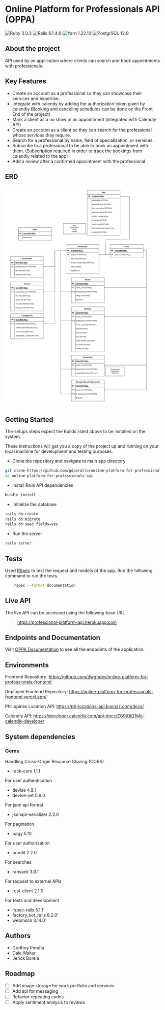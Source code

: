 # Online Platform for Professionals API (OPPA)

![Ruby 3.0.3](https://img.shields.io/badge/Ruby-%3E%3D3.0.3-red) ![Rails 6.1.4.6](https://img.shields.io/badge/Rails-6.1.4.6-red) ![Yarn 1.22.10](https://img.shields.io/badge/Yarn-1.22.10-%232188b6%3B) ![PostgrSQL 12.9](https://img.shields.io/badge/PostgreSQL-12.9-%23336791)

## **About the project**

API used by an application where clients can search and book appointments with professionals.

## **Key Features**

- Create an account as a professional so they can showcase their services and expertise.
- Integrate with calendy by adding the authorization token given by calendly (Booking and canceling schedules can be done on the Front End of the project)
- Mark a client as a no show in an appointment (integrated with Calendly API)
- Create an account as a client so they can search for the professional whose services they require.
- Search for a professional by name, field of specialization, or services.
- Subscribe to a professional to be able to book an appointment with them. (Subscription required in order to track the bookings from calendly related to the app)
- Add a review after a confirmed appointment with the professional

## **ERD**

![ERD][erd_pic]

## **Getting Started**

The setups steps expect the Builds listed above to be installed on the system.

These instructions will get you a copy of the project up and running on your local machine for development and testing purposes.

- Clone the repository and navigate to main app directory

```bash
git clone https://github.com/gdperalta/online-platform-for-professionals-api.git
cd online-platform-for-professionals-api
```

- Install Rails API dependencies

```bash
bundle install
```

- Initialize the database

```bash
rails db:create
rails db:migrate
rails db:seed fields=yes
```

- Run the server

```bash
rails server
```

## **Tests**

Used [RSpec](https://rspec.info) to test the request and models of the app.
Run the following command to run the tests.

```bash
	rspec --format documentation
```

## **Live API**

The live API can be accessed using the following base URL

> https://professional-platform-api.herokuapp.com

## **Endpoints and Documentation**

Visit [OPPA Documentation](https://app.swaggerhub.com/apis-docs/gdperalta924/OPPA/1) to see all the endpoints of the application.

## **Environments**

Frontend Repository: https://github.com/dwghdev/online-platform-for-professionals-frontend

Deployed Frontend Repository: https://online-platform-for-professionals-frontend.vercel.app/

Philippines Location API: https://ph-locations-api.buonzz.com/docs/

Calendly API: https://developer.calendly.com/api-docs/ZG9jOjQ1Mg-calendly-developer

## **System dependencies**

### **Gems**

Handling Cross-Origin Resource Sharing (CORS)

- rack-cors 1.1.1

For user authentication

- devise 4.8.1
- devise-jwt 0.9.0

For json api format

- jsonapi-serializer 2.2.0

For pagination

- pagy 5.10

For user authorization

- pundit 2.2.0

For searches

- ransack 3.0.1

For request to external APIs

- rest-client 2.1.0

For tests and development

- rspec-rails 5.1.1'
- factory_bot_rails 6.2.0'
- webmock 3.14.0'

## **Authors**

- Godfrey Peralta
- Dale Walter
- Jerick Borela

## **Roadmap**

- [ ] Add image storage for work portfolio and services
- [ ] Add api for messaging
- [ ] Refactor repeating codes
- [ ] Apply sentiment analysis to reviews

[erd_pic]: docs/img/opp_erd.png
